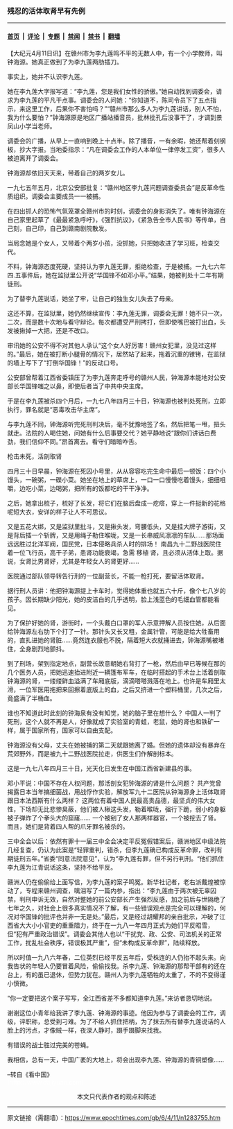 ### 残忍的活体取肾早有先例

---

#### [首页](../../../..?n1283755) &nbsp;|&nbsp; [评论](../../../../../epoch-comment?n1283755) &nbsp;|&nbsp; [专题](../../../../../epoch-special?n1283755) &nbsp;|&nbsp; [禁闻](../../../../../epoch-news?n1283755) &nbsp;|&nbsp; [禁书](../../../../../books?n1283755) &nbsp;|&nbsp; [翻墙](https://github.com/gfw-breaker/nogfw/blob/master/README.md?n1283755)


<div class="post_content" id="artbody" itemprop="articleBody">
 <!-- article content begin -->
 <p>
  【大纪元4月11日讯】在赣州市为李九莲鸣不平的无数人中，有一个小学教师，叫钟海源。她真正做到了为李九莲两肋插刀。
 </p>
 <p>
  事实上，她并不认识李九莲。
 </p>
 <p>
  她在李九莲大字报写道：“李九莲，您是我们女性的骄傲。”她自动找到调委会，请求为李九莲的平凡干点事。调委会的人问她：“你知道不，陈司令员下了五点指示，来这里工作，后果你不害怕吗？”“赣州市那么多人为李九莲讲话，别人不怕，我为什么要怕？”钟海源原是地区广播站播音员，批林批孔后没事干了，才调到景凤山小学当老师。
 </p>
 <p>
  调委会的广播，从早上一直响到晚上十点半。除了播音，一有余暇，她还帮着刻钢板，抄大字报。当地委指示：“凡在调委会工作的人本单位一律停发工资”，很多人被迫离开了调委会。
 </p>
 <p>
  钟海源却依旧天天来，带着自己的两岁女儿。
 </p>
 <p>
  一九七五年五月，北京公安部批复：“赣州地区李九莲问题调查委员会”是反革命性质组织。调委会主要成员一一被捕。
 </p>
 <p>
  在四出抓人的恐怖气氛笼罩全赣州市的时刻，调委会的身影消失了。唯有钟海源在自己家里起草了《最最紧急呼吁》，《强烈抗议》，《紧急告全市人民书》等传单，自己刻，自己印，自己到赣南剧院散发。
 </p>
 <p>
  当局念她是个女人，又带着个两岁小孩，没抓她，只把她收进了学习班，检查交代。
 </p>
 <p>
  不料，钟海源态度死硬，坚持认为李九莲无罪，拒绝检查，于是被捕。一九七六年四.五事件后，她在监狱里公开说“华国锋不如邓小平。”结果，她被判处十二年有期徒刑。
 </p>
 <p>
  为了替李九莲说话，她坐了牢，让自己的独生女儿失去了母亲。
 </p>
 <p>
  这还不算，在监狱里，她仍然继续宣传：李九莲无罪，调委会无罪！她不只一次，二次，而是数十次地与看守辩论。每次都遭受严刑拷打，但即使嘴巴被打出血，头发被揪掉一大把，还是不改口。
 </p>
 <p>
  审讯她的公安不得不对其他人承认“这个女人好厉害！赣州女犯里，没见过这样的。”最后，她在被打断小腿骨的情况下，居然站了起来，拖着沉重的镣铐，在监狱的墙上写下了“打倒华国锋！”的反动口号。
 </p>
 <p>
  公安部曾帮着江西省委镇压了为李九莲奔走呼号的赣州人民，钟海源本能地对公安部长华国锋嗤之以鼻，即使后者当了中共中央主席。
 </p>
 <p>
  于是在李九莲被杀四个月后，一九七八年四月三十日，钟海源也被判处死刑，立即执行，罪名就是“恶毒攻击华主席”。
 </p>
 <p>
  与李九莲不同，钟海源听完死刑判决后，毫不犹豫地签了名，然后把笔一甩，扭头就走。法院的人喝住她，问她有什么后事要交代？她平静地说“跟你们讲话白费劲，我们信仰不同。”昂首离去。看守们暗暗咋舌。
 </p>
 <p>
  枪击未死，活剖取肾
 </p>
 <p>
  四月三十日早晨，钟海源在死囚小号里，从从容容吃完生命中最后一顿饭：四个小馒头，一碗粥，一碟小菜。她坐在地上的草席上，一口一口慢慢吃着馒头，细细咀嚼，边吃小菜，边喝粥，把所有的饭都吃的干干净净。
 </p>
 <p>
  之后，她拿出梳子，梳好了长发，将它们在脑后盘成一疙瘩，穿上一件挺新的花格呢短大衣，安详的样子让人不可思议。
 </p>
 <p>
  又是五花大绑，又是监狱里批斗，又是揪头发，弯腰低头，又是挂大牌子游街，又是背后插一个斩牌，又是用绳子勒住喉咙，又是一长串威风凛凛的车队……那场面远远胜过北洋军阀，国民党，日本侵略兵杀人时的排场！ 南昌九十二野战医院住着一位飞行员，高干子弟，患肾功能衰竭，急需
  <ok href="https://www.epochtimes.com/gb/tag/%E7%A7%BB%E6%A4%8D.html">
   移植
  </ok>
  肾，且必须从活体上取。据说，女肾比男肾好，尤其是年轻女人的肾更好……
 </p>
 <p>
  医院通过部队领导转告行刑的一位副营长，不能一枪打死，要留活体取肾。
 </p>
 <p>
  据行刑人员讲：他把钟海源提上卡车时，觉得她体重也就五六十斤，像个七八岁的孩子。因长期缺少阳光，她的皮洁白的几乎透明，脸上浅蓝色的毛细血管都能看见。
 </p>
 <p>
  为了保护好她的肾，游街时，一个头戴白口罩的军人示意押解人员按住她，从后面给钟海源左右肋下个打了一针。那针头又长又粗，金属针管，可能是给大牲畜用的，直扎进她的肾脏……竟然连衣服也不脱，隔着短大衣就捅进去，钟海源嘴被堵住，全身剧烈地颤抖。
 </p>
 <p>
  到了刑场，架到指定地点，副营长故意朝她右背打了一枪，然后由早已等候在那的几个医务人员，把她迅速抬进附近一辆篷布军车，在临时搭起的手术台上活着剖取钟海源的肾，一缕缕鲜血溢满了车厢底版，滴滴嗒嗒溅落在地上。也许是车厢里太滑，一位军医用拖把来回擦着底版上的血，之后又挤进一个塑料桶里，几次之后，竟盛满了半桶血。
 </p>
 <p>
  谁也不知道此时此刻的钟海泉有没有知觉，她的脑子里在想什么？ 中国人一判了死刑，这个人就不再是人，好像就成了实验室的青蛙，老鼠，她的肾也和铁矿一样，属于国家所有，国家可以自由支配。
 </p>
 <p>
  钟海源没有父母，丈夫在她被捕的第二天就跟她离了婚。但她的遗体却没有暴弃在荒郊野外，而是被九十二野战医院拉走，供医生们作解剖标本。
 </p>
 <p>
  这是一九七八年四月三十日，光天化日发生在中国江西省新建县的事。
 </p>
 <p>
  邓小平说：中国不存在人权问题，那活剖女犯钟海源的肾是什么问题？ 共产党曾揭露日本当年搞细菌战，用战俘作实验，解放军九十二医院从钟海源身上活体取肾跟日本法西斯有什么两样？ 这两位有着中国人民最高贵品德，最坚贞的伟大女性，下场却无比悲惨臭蔽，他们被人楸这头发，勒着喉咙，强行下跪，弱小的身躯被子弹炸了个拳头大的窟窿…… 一个被剜了女人那两样器官，一个被挖去了肾。而且，她们是背着四人帮的爪牙罪名被杀的。
 </p>
 <p>
  三中全会以后：依然有罪十一届三中全会决定平反冤假错案后，赣洲地区中级法院几经复查，仍认为此案是“轻罪重判，错杀，但李九莲确已构成反革命罪，改判有期徒刑五年。”省委“同意法院意见”，认为“李九莲有罪，但不另行判刑。“他们抓住李九莲为江青说话这条，坚持不给平反。
 </p>
 <p>
  赣洲人仍在偷偷给上面写信，为李九莲的案子鸣冤。新华社记者，老右派戴煌被惊动了，专程来赣州调查，噙泪写了一篇内参，指出：“李九莲由于两次被无辜囚禁，判刑申诉无效，自然对整她的前公安部长产生强烈反感，加之前后与世隔绝了七年之久，对社会上很多真实情况不了解，有一些错误观点是完全可以理解的，何况对华国锋的批评也并非一无是处。”最后，又是经过胡耀邦的亲自批示，冲破了江西省大大小小官吏的重重阻力，终于在一九八一年四月正式为她们平反昭雪，但“犯有严重政治错误”。调委会其他人也以“干扰党、政、公安、司法机关的正常工作，扰乱社会秩序，错误极其严重”，但“未构成反革命罪”，陆续释放。
 </p>
 <p>
  所以时值一九八六年春，二位英烈已经平反五年后，受株连的人仍抬不起头来。向我告状的年轻人仍要冒着风险，偷偷找我。杀李九莲、钟海源的那帮干部有的还在台上，有的虽已退休，但势力犹在。赣州人为李九莲牺牲的太重了，不的不变得谨小慎微。
 </p>
 <p>
  “你一定要把这个案子写写，全江西省差不多都知道李九莲。”来访者恳切地说。
 </p>
 <p>
  谢谢这位小青年给我讲了李九莲、钟海源的事迹。他因为参与了调委会的工作，调级，评职称，总受到刁难。为了不给人抓住把柄，为了抹去所有替李九莲说话的人脸上的污点，才像贼一样，夜深人静时，蹑手蹑脚来找我。
 </p>
 <p>
  有错误的战士胜过完美的苍蝇。
 </p>
 <p>
  我相信，总有一天，中国广袤的大地上，将会出现李九莲、钟海源的青铜塑像……
 </p>
 <p>
  –转自《看中国》
  <br/>
  <font color="#ffffff">
   (http://www.dajiyuan.com)
  </font>
  <br/>
  <center>
   <font class="GY13">
    本文只代表作者的观点和陈述
   </font>
  </center>
 </p>
 <!-- article content end -->
 <div id="below_article_ad">
 </div>
</div>


---

原文链接（需翻墙）：https://www.epochtimes.com/gb/6/4/11/n1283755.htm